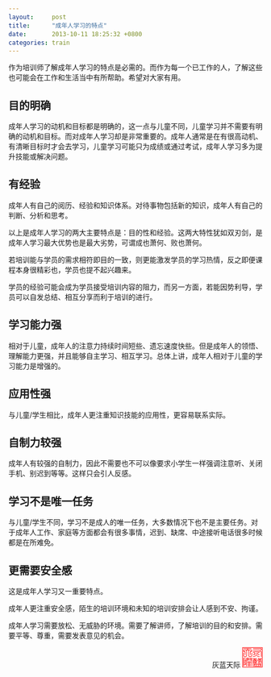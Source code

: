 ```yaml
---
layout:     post
title:      "成年人学习的特点"
date:       2013-10-11 18:25:32 +0800
categories: train
---
```


作为培训师了解成年人学习的特点是必需的。而作为每一个已工作的人，了解这些也可能会在工作和生活当中有所帮助。希望对大家有用。

## 目的明确
成年人学习的动机和目标都是明确的，这一点与儿童不同，儿童学习并不需要有明确的动机和目标。而对成年人学习却是非常重要的。成年人通常是在有很高动机、有清晰目标时才会去学习，儿童学习可能只为成绩或通过考试，成年人学习多为提升技能或解决问题。

## 有经验
成年人有自己的阅历、经验和知识体系。对待事物包括新的知识，成年人有自己的判断、分析和思考。

以上是成年人学习的两大主要特点是：目的性和经验。这两大特性犹如双刃剑，是成年人学习最大优势也是最大劣势，可谓成也萧何、败也萧何。

若培训能与学员的需求相符即目的一致，则更能激发学员的学习热情，反之即便课程本身很精彩也，学员也提不起兴趣来。

学员的经验可能会成为学员接受培训内容的阻力，而另一方面，若能因势利导，学员可以自发总结、相互分享而利于培训的进行。

## 学习能力强
相对于儿童，成年人的注意力持续时间短些、遗忘速度快些。但是成年人的领悟、理解能力更强，并且能够自主学习、相互学习。总体上讲，成年人相对于儿童的学习能力是增强的。

## 应用性强
与儿童/学生相比，成年人更注重知识技能的应用性，更容易联系实际。

## 自制力较强
成年人有较强的自制力，因此不需要也不可以像要求小学生一样强调注意听、关闭手机、别迟到等等。这样只会引人反感。

## 学习不是唯一任务
与儿童/学生不同，学习不是成人的唯一任务，大多数情况下也不是主要任务。对于成年人工作、家庭等方面都会有很多事情，迟到、缺席、中途接听电话很多时候都是在所难免。

## 更需要安全感
这是成年人学习又一重要特点。

成年人更注重安全感，陌生的培训环境和未知的培训安排会让人感到不安、拘谨。

成年人学习需要放松、无威胁的环境。需要了解讲师，了解培训的目的和安排。需要平等、尊重，需要发表意见的机会。

<div style="float:right">灰蓝天际  <img src="/assets/hltj.png" alt="灰蓝天际" /></div>
